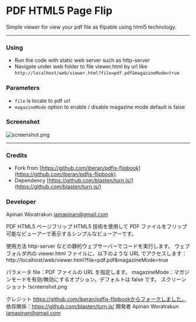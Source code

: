 # PDF HTML5 Page Flip

Simple viewer for view your pdf file as flipable using html5 technology.

---

### Using

- Run the code with static web server such as http-server
- Navigate under web folder to file viewer.html by url like `http://localhost/web/viewer.html?file=pdf.pdf&magazineMode=true`

### Parameters

- `file` is locate to pdf url
- `magazineMode` option to enable / disable magazine mode default is false

### Screenshot

![screenshot.png](screenshot.png)

---

### Credits

- Fork from [https://github.com/iberan/pdfjs-flipbook](https://github.com/iberan/pdfjs-flipbook).
- Dependency [https://github.com/blasten/turn.js/](https://github.com/blasten/turn.js/)

### Developer

Apinan Woratrakun [iamapinan@gmail.com](mailto:iamapinan@gmail.com)

PDF HTML5 ページフリップ
HTML5 技術を使用して PDF ファイルをフリップ可能なビューアーで表示するシンプルなビューアーです。

使用方法
http-server などの静的ウェブサーバーでコードを実行します。
ウェブフォルダ内の viewer.html ファイルに、以下のような URL でアクセスします：
http://localhost/web/viewer.html?file=pdf.pdf&magazineMode=true

パラメータ
file：PDF ファイルの URL を指定します。
magazineMode：マガジンモードを有効/無効にするオプション。デフォルトは false です。
スクリーンショット
!screenshot.png

クレジット
https://github.com/iberan/pdfjs-flipbookからフォークしました。
依存関係：https://github.com/blasten/turn.js/
開発者
Apinan Woratrakun iamapinan@gmail.com
